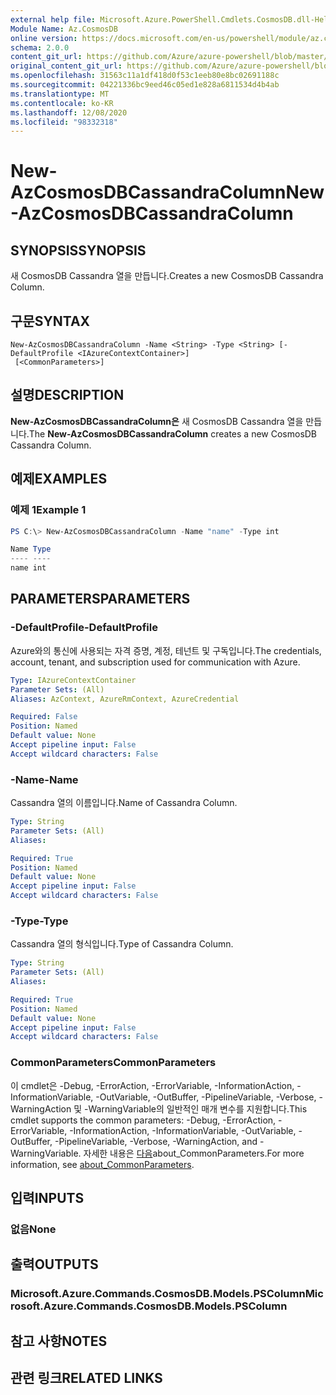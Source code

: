 ```yaml
---
external help file: Microsoft.Azure.PowerShell.Cmdlets.CosmosDB.dll-Help.xml
Module Name: Az.CosmosDB
online version: https://docs.microsoft.com/en-us/powershell/module/az.cosmosdb/new-azcosmosdbcassandracolumn
schema: 2.0.0
content_git_url: https://github.com/Azure/azure-powershell/blob/master/src/CosmosDB/CosmosDB/help/New-AzCosmosDBCassandraColumn.md
original_content_git_url: https://github.com/Azure/azure-powershell/blob/master/src/CosmosDB/CosmosDB/help/New-AzCosmosDBCassandraColumn.md
ms.openlocfilehash: 31563c11a1df418d0f53c1eeb80e8bc02691188c
ms.sourcegitcommit: 04221336bc9eed46c05ed1e828a6811534d4b4ab
ms.translationtype: MT
ms.contentlocale: ko-KR
ms.lasthandoff: 12/08/2020
ms.locfileid: "98332318"
---
```

# <span data-ttu-id="2a11d-101">New-AzCosmosDBCassandraColumn</span><span class="sxs-lookup"><span data-stu-id="2a11d-101">New-AzCosmosDBCassandraColumn</span></span>

## <span data-ttu-id="2a11d-102">SYNOPSIS</span><span class="sxs-lookup"><span data-stu-id="2a11d-102">SYNOPSIS</span></span>
<span data-ttu-id="2a11d-103">새 CosmosDB Cassandra 열을 만듭니다.</span><span class="sxs-lookup"><span data-stu-id="2a11d-103">Creates a new CosmosDB Cassandra Column.</span></span>

## <span data-ttu-id="2a11d-104">구문</span><span class="sxs-lookup"><span data-stu-id="2a11d-104">SYNTAX</span></span>

```
New-AzCosmosDBCassandraColumn -Name <String> -Type <String> [-DefaultProfile <IAzureContextContainer>]
 [<CommonParameters>]
```

## <span data-ttu-id="2a11d-105">설명</span><span class="sxs-lookup"><span data-stu-id="2a11d-105">DESCRIPTION</span></span>
<span data-ttu-id="2a11d-106">**New-AzCosmosDBCassandraColumn은** 새 CosmosDB Cassandra 열을 만듭니다.</span><span class="sxs-lookup"><span data-stu-id="2a11d-106">The **New-AzCosmosDBCassandraColumn** creates a new CosmosDB Cassandra Column.</span></span>

## <span data-ttu-id="2a11d-107">예제</span><span class="sxs-lookup"><span data-stu-id="2a11d-107">EXAMPLES</span></span>

### <span data-ttu-id="2a11d-108">예제 1</span><span class="sxs-lookup"><span data-stu-id="2a11d-108">Example 1</span></span>
```powershell
PS C:\> New-AzCosmosDBCassandraColumn -Name "name" -Type int

Name Type
---- ----
name int
```

## <span data-ttu-id="2a11d-109">PARAMETERS</span><span class="sxs-lookup"><span data-stu-id="2a11d-109">PARAMETERS</span></span>

### <span data-ttu-id="2a11d-110">-DefaultProfile</span><span class="sxs-lookup"><span data-stu-id="2a11d-110">-DefaultProfile</span></span>
<span data-ttu-id="2a11d-111">Azure와의 통신에 사용되는 자격 증명, 계정, 테넌트 및 구독입니다.</span><span class="sxs-lookup"><span data-stu-id="2a11d-111">The credentials, account, tenant, and subscription used for communication with Azure.</span></span>

```yaml
Type: IAzureContextContainer
Parameter Sets: (All)
Aliases: AzContext, AzureRmContext, AzureCredential

Required: False
Position: Named
Default value: None
Accept pipeline input: False
Accept wildcard characters: False
```

### <span data-ttu-id="2a11d-112">-Name</span><span class="sxs-lookup"><span data-stu-id="2a11d-112">-Name</span></span>
<span data-ttu-id="2a11d-113">Cassandra 열의 이름입니다.</span><span class="sxs-lookup"><span data-stu-id="2a11d-113">Name of Cassandra Column.</span></span>

```yaml
Type: String
Parameter Sets: (All)
Aliases:

Required: True
Position: Named
Default value: None
Accept pipeline input: False
Accept wildcard characters: False
```

### <span data-ttu-id="2a11d-114">-Type</span><span class="sxs-lookup"><span data-stu-id="2a11d-114">-Type</span></span>
<span data-ttu-id="2a11d-115">Cassandra 열의 형식입니다.</span><span class="sxs-lookup"><span data-stu-id="2a11d-115">Type of Cassandra Column.</span></span>

```yaml
Type: String
Parameter Sets: (All)
Aliases:

Required: True
Position: Named
Default value: None
Accept pipeline input: False
Accept wildcard characters: False
```

### <span data-ttu-id="2a11d-116">CommonParameters</span><span class="sxs-lookup"><span data-stu-id="2a11d-116">CommonParameters</span></span>
<span data-ttu-id="2a11d-117">이 cmdlet은 -Debug, -ErrorAction, -ErrorVariable, -InformationAction, -InformationVariable, -OutVariable, -OutBuffer, -PipelineVariable, -Verbose, -WarningAction 및 -WarningVariable의 일반적인 매개 변수를 지원합니다.</span><span class="sxs-lookup"><span data-stu-id="2a11d-117">This cmdlet supports the common parameters: -Debug, -ErrorAction, -ErrorVariable, -InformationAction, -InformationVariable, -OutVariable, -OutBuffer, -PipelineVariable, -Verbose, -WarningAction, and -WarningVariable.</span></span> <span data-ttu-id="2a11d-118">자세한 내용은 [다음](http://go.microsoft.com/fwlink/?LinkID=113216)about_CommonParameters.</span><span class="sxs-lookup"><span data-stu-id="2a11d-118">For more information, see [about_CommonParameters](http://go.microsoft.com/fwlink/?LinkID=113216).</span></span>

## <span data-ttu-id="2a11d-119">입력</span><span class="sxs-lookup"><span data-stu-id="2a11d-119">INPUTS</span></span>

### <span data-ttu-id="2a11d-120">없음</span><span class="sxs-lookup"><span data-stu-id="2a11d-120">None</span></span>

## <span data-ttu-id="2a11d-121">출력</span><span class="sxs-lookup"><span data-stu-id="2a11d-121">OUTPUTS</span></span>

### <span data-ttu-id="2a11d-122">Microsoft.Azure.Commands.CosmosDB.Models.PSColumn</span><span class="sxs-lookup"><span data-stu-id="2a11d-122">Microsoft.Azure.Commands.CosmosDB.Models.PSColumn</span></span>

## <span data-ttu-id="2a11d-123">참고 사항</span><span class="sxs-lookup"><span data-stu-id="2a11d-123">NOTES</span></span>

## <span data-ttu-id="2a11d-124">관련 링크</span><span class="sxs-lookup"><span data-stu-id="2a11d-124">RELATED LINKS</span></span>

